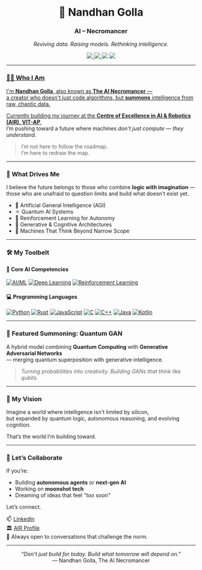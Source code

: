 <h1 align="center">🧠 Nandhan Golla</h1>
<h3 align="center"><strong>AI – Necromancer</strong></h3>

<p align="center">
  <em>Reviving data. Raising models. Rethinking intelligence.</em>
</p>

<p align="center">
  <a href="https://in.linkedin.com/in/nandhan-golla-74901a31b">
    <img src="https://img.shields.io/badge/LinkedIn-Connect-blue?logo=linkedin&logoColor=white" />
  </a>
  <a href="https://air.vitap.ac.in/members/nandhan.html">
    <img src="https://img.shields.io/badge/AIR%20VIT--AP-Member-darkblue?logo=academia&logoColor=white" />
  </a>
  <img src="https://img.shields.io/badge/Nickname-The%20AI%20Necromancer-purple?logo=ghost&logoColor=white" />
 <a href ="https://github.com/Nandhan-Golla/Quantum-GAN"/>
  <img src="https://img.shields.io/badge/Featured-Quantum%20GAN-9cf?logo=quantconnect&logoColor=white" />
</p>

---

### 🧙‍♂️ Who I Am

I'm **Nandhan Golla**, also known as **The AI Necromancer** —  
a creator who doesn't just code algorithms, but **summons** intelligence from raw, chaotic data.

Currently building my journey at the [**Centre of Excellence in AI & Robotics (AIR), VIT-AP**](https://air.vitap.ac.in/members/nandhan.html),  
I’m pushing toward a future where machines *don’t just compute — they understand.*

> I’m not here to follow the roadmap.  
> I’m here to redraw the map.

---

### 🚀 What Drives Me

I believe the future belongs to those who combine **logic with imagination** —  
those who are unafraid to question limits and build what doesn't exist yet.

- 🧠 Artificial General Intelligence (AGI)
- ⚛️ Quantum AI Systems
- 🤖 Reinforcement Learning for Autonomy
- 🧬 Generative & Cognitive Architectures
- 🌌 Machines That Think Beyond Narrow Scope

---

### 🛠️ My Toolbelt

#### 🧠 Core AI Competencies
[![AI/ML](https://img.shields.io/badge/AI%20%26%20ML-Expert-blueviolet?logo=ai&logoColor=white)]()
[![Deep Learning](https://img.shields.io/badge/Deep%20Learning-Advanced-orange?logo=pytorch&logoColor=white)]()
[![Reinforcement Learning](https://img.shields.io/badge/Reinforcement%20Learning-Proficient-red?logo=openaigym&logoColor=white)]()

#### 💻 Programming Languages
[![Python](https://img.shields.io/badge/Python-3776AB?logo=python&logoColor=white)]()
[![Rust](https://img.shields.io/badge/Rust-000000?logo=rust&logoColor=white)]()
[![JavaScript](https://img.shields.io/badge/JavaScript-F7DF1E?logo=javascript&logoColor=black)]()
[![C](https://img.shields.io/badge/C-00599C?logo=c&logoColor=white)]()
[![C++](https://img.shields.io/badge/C++-00599C?logo=cpp&logoColor=white)]()
[![Java](https://img.shields.io/badge/Java-007396?logo=java&logoColor=white)]()
[![Kotlin](https://img.shields.io/badge/Kotlin-0095D5?logo=kotlin&logoColor=white)]()

---

### 🧪 Featured Summoning: Quantum GAN

A hybrid model combining **Quantum Computing** with **Generative Adversarial Networks**  
— merging quantum superposition with generative intelligence.

> *Turning probabilities into creativity. Building GANs that think like qubits.*

---

### 🧭 My Vision

Imagine a world where intelligence isn't limited by silicon,  
but expanded by quantum logic, autonomous reasoning, and evolving cognition.

That’s the world I’m building toward.

---

### 🤝 Let’s Collaborate

If you’re:
- Building **autonomous agents** or **next-gen AI**
- Working on **moonshot tech**
- Dreaming of ideas that feel *"too soon"*

Let’s connect.

📫 [LinkedIn](https://in.linkedin.com/in/nandhan-golla-74901a31b)  
🏛️ [AIR Profile](https://air.vitap.ac.in/members/nandhan.html)  
🧠 Always open to conversations that challenge the norm.

---

<p align="center">
  <em>“Don’t just build for today. Build what tomorrow will depend on.”</em><br/>
  — Nandhan Golla, The AI Necromancer
</p>
